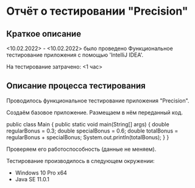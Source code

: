 
# Отчёт о тестировании  "Precision"

## Краткое описание

<10.02.2022> - <10.02.2022> было проведено Функциональное тестирование приложения c помощью 'IntelliJ IDEA'.

На тестирование затрачено: <1 час>


## Описание процесса тестирования

Проводилось функциональное тестирование приложения "Precision".

Создаём базовое приложение.
Размещаем в нём переданный код.

public class Main {
  public static void main(String[] args) {
    double regularBonus = 0.3;
    double specialBonus = 0.6;
    double totalBonus = regularBonus + specialBonus;
    System.out.println(totalBonus);
  }
}

Проверяем его работоспособность (данные не меняем).

Тестирование производилось в следующем окружении:
* Windows 10 Pro x64
* Java SE 11.0.1
